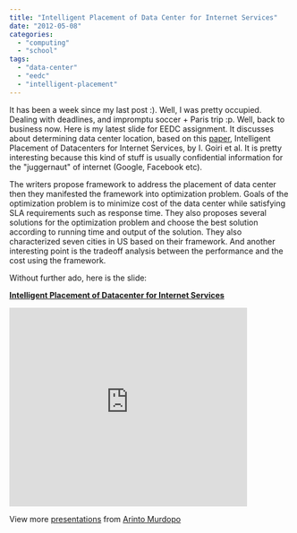 ```yaml
---
title: "Intelligent Placement of Data Center for Internet Services"
date: "2012-05-08"
categories: 
  - "computing"
  - "school"
tags: 
  - "data-center"
  - "eedc"
  - "intelligent-placement"
---
```


It has been a week since my last post :). Well, I was pretty occupied. Dealing with deadlines, and impromptu soccer + Paris trip :p. Well, back to business now. Here is my latest slide for EEDC assignment. It discusses about determining data center location, based on this [paper](http://ieeexplore.ieee.org/xpls/abs_all.jsp?arnumber=5961695), Intelligent Placement of Datacenters for Internet Services, by I. Goiri et al. It is pretty interesting because this kind of stuff is usually confidential information for the "juggernaut" of internet (Google, Facebook etc).

The writers propose framework to address the placement of data center then they manifested the framework into optimization problem. Goals of the optimization problem is to minimize cost of the data center while satisfying SLA requirements such as response time. They also proposes several solutions for the optimization problem and choose the best solution according to running time and output of the solution. They also characterized seven cities in US based on their framework. And another interesting point is the tradeoff analysis between the performance and the cost using the framework.

Without further ado, here is the slide:

**[Intelligent Placement of Datacenter for Internet Services](http://www.slideshare.net/arinto/intelligent-placement-of-datacenter-for-internet-services "Intelligent Placement of Datacenter for Internet Services ")** 

<iframe src="http://www.slideshare.net/slideshow/embed_code/12796353" frameborder="0" marginwidth="0" marginheight="0" scrolling="no" width="425" height="355"></iframe>

View more [presentations](http://www.slideshare.net/) from [Arinto Murdopo](http://www.slideshare.net/arinto)
